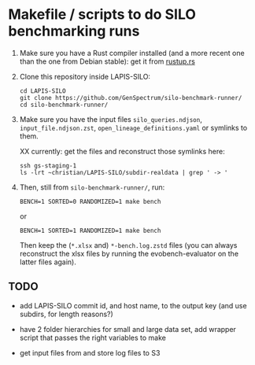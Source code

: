 # Makefile / scripts to do SILO benchmarking runs

 1. Make sure you have a Rust compiler installed (and a more recent
    one than the one from Debian stable): get it from
    [rustup.rs](https://rustup.rs/)

 1. Clone this repository inside LAPIS-SILO:

        cd LAPIS-SILO
        git clone https://github.com/GenSpectrum/silo-benchmark-runner/
        cd silo-benchmark-runner/

 2. Make sure you have the input files `silo_queries.ndjson`,
    `input_file.ndjson.zst`, `open_lineage_definitions.yaml` or
    symlinks to them.

    XX currently: get the files and reconstruct those symlinks here:

        ssh gs-staging-1
        ls -lrt ~christian/LAPIS-SILO/subdir-realdata | grep ' -> '

 3. Then, still from `silo-benchmark-runner/`, run:

        BENCH=1 SORTED=0 RANDOMIZED=1 make bench

    or

        BENCH=1 SORTED=1 RANDOMIZED=1 make bench

    Then keep the (`*.xlsx` and) `*-bench.log.zstd` files (you can
    always reconstruct the xlsx files by running the
    evobench-evaluator on the latter files again).

## TODO

  * add LAPIS-SILO commit id, and host name, to the output key (and
    use subdirs, for length reasons?)

  * have 2 folder hierarchies for small and large data set, add wrapper
    script that passes the right variables to make

  * get input files from and store log files to S3
  
